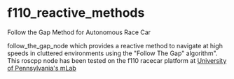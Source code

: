 # f110_reactive_methods
Follow the Gap Method for Autonomous Race Car

follow_the_gap_node which provides a reactive method to navigate at high speeds in cluttered environments using the "Follow The Gap" algorithm".
This roscpp node has been tested on the f110 racecar platform at [University of Pennsylvania's mLab](http://mlab-upenn.github.io/f110/)

